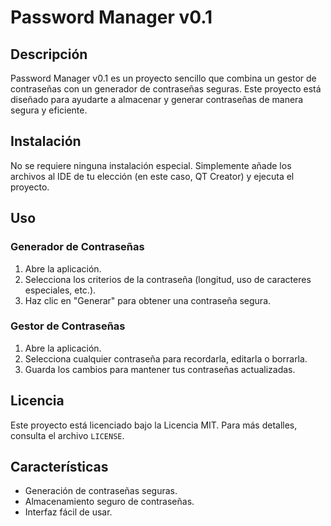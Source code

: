 # Password Manager v0.1

## Descripción
Password Manager v0.1 es un proyecto sencillo que combina un gestor de contraseñas con un 
generador de contraseñas seguras. Este proyecto está diseñado para ayudarte a almacenar y generar 
contraseñas de manera segura y eficiente.

## Instalación
No se requiere ninguna instalación especial. Simplemente añade los archivos al IDE de tu elección (en este caso, QT Creator) y ejecuta el proyecto.

## Uso
### Generador de Contraseñas
1. Abre la aplicación.
2. Selecciona los criterios de la contraseña (longitud, uso de caracteres especiales, etc.).
3. Haz clic en "Generar" para obtener una contraseña segura.

### Gestor de Contraseñas
1. Abre la aplicación.
2. Selecciona cualquier contraseña para recordarla, editarla o borrarla.
3. Guarda los cambios para mantener tus contraseñas actualizadas.

## Licencia
Este proyecto está licenciado bajo la Licencia MIT. Para más detalles, consulta el archivo `LICENSE`.

## Características
- Generación de contraseñas seguras.
- Almacenamiento seguro de contraseñas.
- Interfaz fácil de usar.
